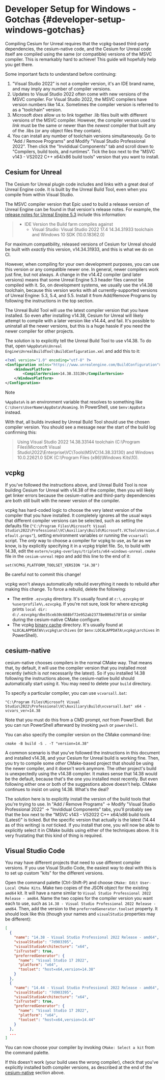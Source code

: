 # Developer Setup for Windows - Gotchas {#developer-setup-windows-gotchas}

Compiling Cesium for Unreal requires that the vcpkg-based third-party dependencies, the cesium-native code, and the Cesium for Unreal code itself are compiled using the same (or compatible) versions of the MSVC compiler. This is remarkably hard to achieve! This guide will hopefully help you get there.

Some important facts to understand before continuing:

1. "Visual Studio 2022" is not a compiler version, it's an IDE brand name, and may imply any number of compiler versions.
2. Updates to Visual Studio 2022 often come with new versions of the MSVC compiler. For Visual Studio 2022, the MSVC compilers have version numbers like 14.x. Sometimes the compiler version is referred to as a "toolchain" version.
3. Microsoft _does_ allow us to link together .lib files built with different versions of the MSVC compiler. However, the compiler version used to _link_ must be the same or newer than the _newest_ compiler that built any of the .libs (or any object files they contain).
4. You can install any number of toolchain versions simultaneously. Go to "Add / Remove Programs" and Modify "Visual Studio Professional 2022". Then click the "Invididual Components" tab and scroll down to "Compilers, build tools, and runtimes". Tick the box next to the "MSVC v143 - VS2022 C++ x64/x86 build tools" version that you want to install.

## Cesium for Unreal

The Cesium for Unreal plugin code includes and links with a great deal of Unreal Engine code. It is built by the Unreal Build Tool, even when you compile from within Visual Studio.

The MSVC compiler version that Epic used to build a release version of Unreal Engine can be found in that version's release notes. For example, the [release notes for Unreal Engine 5.3](https://dev.epicgames.com/documentation/en-us/unreal-engine/unreal-engine-5.3-release-notes) include this information:

> * IDE Version the Build farm compiles against
>   * Visual Studio: Visual Studio 2022 17.4 14.34.31933 toolchain and Windows 10 SDK (10.0.18362.0)

For maximum compatibility, released versions of Cesium for Unreal should be built with _exactly_ this version, v14.34.31933, and this is what we do on CI.

However, when compiling for your own development purposes, you can use this version or any compatible newer one. In general, newer compilers work just fine, but not always. A change in the v14.42 compiler (and later versions) means that some Unreal Engine 5.3 header files cannot be compiled with it. So, on development systems, we usually use the v14.38 toolchain, because this version works with all currently-supported versions of Unreal Engine: 5.3, 5.4, and 5.5. Install it from Add/Remove Programs by following the instructions in the top section.

The Unreal Build Tool will use the latest compiler version that you have installed. So even after installing v14.38, Cesium for Unreal will likely attempt to compile with a later version like v14.44, and fail. It's possible to uninstall all the newer versions, but this is a huge hassle if you need the newer compiler for other projects.

The solution is to explicitly tell the Unreal Build Tool to use v14.38. To do that, open `%AppData%\Unreal Engine\UnrealBuildTool\BuildConfiguration.xml` and add this to it:

```xml
<?xml version="1.0" encoding="utf-8" ?>
<Configuration xmlns="https://www.unrealengine.com/BuildConfiguration">
	<WindowsPlatform>
		<CompilerVersion>14.38.33130</CompilerVersion>
	</WindowsPlatform>
</Configuration>
```

> [!note]
> `%AppData%` is an environment variable that resolves to something like `C:\Users\UserName\AppData\Roaming`. In PowerShell, use `$env:AppData` instead.

With that, all builds invoked by Unreal Build Tool should use the chosen compiler version. You should see a message near the start of the build log confirming this:

> Using Visual Studio 2022 14.38.33144 toolchain (C:\Program Files\Microsoft Visual Studio\2022\Enterprise\VC\Tools\MSVC\14.38.33130) and Windows 10.0.22621.0 SDK (C:\Program Files (x86)\Windows Kits\10).

## vcpkg

If you've followed the instructions above, and Unreal Build Tool is now building Cesium for Unreal with v14.38 of the compiler, then you will likely get linker errors because the cesium-native and third-party dependencies are both still built with the newer version of the compiler.

vcpkg has hard-coded logic to choose the very latest version of the compiler that you have installed. It completely ignores all the usual ways that different compiler versions can be selected, such as setting the defaults file (`"C:\Program Files\Microsoft Visual Studio\2022\Professional\VC\Auxiliary\Build\Microsoft.VCToolsVersion.default.props"`), setting environment variables or running the `vcvarsall` script. The _only_ way to choose a compiler for vcpkg to use, as far as we know, is by explicitly specifying it in a vcpkg triplet file. So, to build with 14.38, edit the `extern/vcpkg-overlays/triplets/x64-windows-unreal.cmake` file in the `cesium-unreal` repo and add this line to the end of it:

```
set(VCPKG_PLATFORM_TOOLSET_VERSION "14.38")
```

Be careful not to commit this change!

vcpkg won't always automatically rebuild everything it needs to rebuild after making this change. To force a rebuild, delete the following:

* The entire `.ezvcpkg` directory. It's usually found at `c:\.ezvcpkg` or `%userprofile%\.ezvcpkg`. If you're not sure, look for where ezvcpkg prints `local dir: d:/.ezvcpkg/dbe35ceb30c688bf72e952ab23778e009a578f18` or similar during the cesium-native CMake configure.
* The vcpkg [binary cache](https://learn.microsoft.com/en-us/vcpkg/users/binarycaching) directory. It's usually found at `%LOCALAPPDATA%\vcpkg\archives` (or `$env:LOCALAPPDATA\vcpkg\archives` in PowerShell).

## cesium-native

cesium-native chooses compilers in the normal CMake way. That means that, by default, it will use the compiler version that you installed most recently (which is _not_ necessarily the latest). So if you installed 14.38 following the instructions above, the cesium-native build should automatically start using it. You may need to delete your `build` directory.

To specify a particular compiler, you can use `vcvarsall.bat`:

```
"C:\Program Files\Microsoft Visual Studio\2022\Professional\VC\Auxiliary\Build\vcvarsall.bat" x64 -vcvars_ver=14.38
```

Note that you must do this from a CMD prompt, _not_ from PowerShell. But you can run PowerShell afterward by invoking `pwsh` or `powershell`.

You can also specify the compiler version on the CMake command-line:

```
cmake -B build -S . -T "version=14.38"
```

A common scenario is that you've followed the instructions in this document and installed v14.38, and your Cesium for Unreal build is working fine. Then, you try to compile some _other_ CMake-based project that should be using the newer compiler, and it doesn't work anymore. The other project's build is unexpectedly using the v14.38 compiler. It makes sense that 14.38 would be the default, because that's the one you installed most recently. But even following either one or both of the suggestions above doesn't help. CMake continues to insist on using 14.38. What's the deal?

The solution here is to explicitly install the version of the build tools that you're trying to use. In "Add / Remove Programs" -> Modify "Visual Studio Professional 2022" -> "Invididual Components" tabs, you'll probably see that the box next to the "MSVC v143 - VS2022 C++ x64/x86 build tools (Latest)" is ticked. But the specific version that actually is the latest (14.44 as of this writing) is _not_ ticked. If you install that one, you will now be able to explicitly select it in CMake builds using either of the techniques above. It is very frustating that this kind of thing is required.

## Visual Studio Code

You may have different projects that need to use different compiler versions. If you use Visual Studio Code, the easiest way to deal with this is to set up custom "kits" for the different versions.

Open the command palette (Ctrl-Shift-P) and choose `CMake: Edit User-Local CMake Kits`. Make two copies of the JSON object for the existing `amd64` kit. It will have a name similar to `Visual Studio Professional 2022 Release - amd64`. Name the two copies for the compiler version you want each to use, such as `14.38 - Visual Studio Professional 2022 Release - amd64`. Then, add the version to the `preferredGenerator.toolset` property. It should look like this (though your names and `visualStudio` properties may be different):

```json
[
  {
    "name": "14.38 - Visual Studio Professional 2022 Release - amd64",
    "visualStudio": "7d903395",
    "visualStudioArchitecture": "x64",
    "isTrusted": true,
    "preferredGenerator": {
      "name": "Visual Studio 17 2022",
      "platform": "x64",
      "toolset": "host=x64,version=14.38"
    }
  },
  {
    "name": "14.44 - Visual Studio Professional 2022 Release - amd64",
    "visualStudio": "7d903395",
    "visualStudioArchitecture": "x64",
    "isTrusted": true,
    "preferredGenerator": {
      "name": "Visual Studio 17 2022",
      "platform": "x64",
      "toolset": "host=x64,version=14.44"
    }
  },
  ...
]
```

You can now choose your compiler by invoking `CMake: Select a kit` from the command palette.

If this doesn't work (your build uses the wrong compiler), check that you've explicitly installed both compiler versions, as described at the end of the [cesium-native](#cesium-native) section above.
